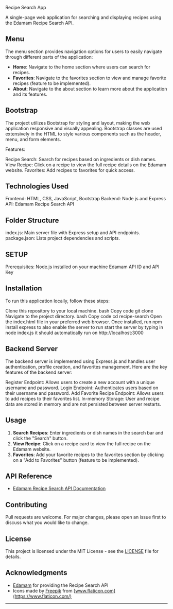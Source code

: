 Recipe Search App

A single-page web application for searching and displaying recipes using the Edamam Recipe Search API.

## Menu
The menu section provides navigation options for users to easily navigate through different parts of the application:

- **Home**: Navigate to the home section where users can search for recipes.
- **Favorites**: Navigate to the favorites section to view and manage favorite recipes (feature to be implemented).
- **About**: Navigate to the about section to learn more about the application and its features.

## Bootstrap

The project utilizes Bootstrap for styling and layout, making the web application responsive and visually appealing. Bootstrap classes are used extensively in the HTML to style various components such as the header, menu, and form elements.


Features:

Recipe Search: Search for recipes based on ingredients or dish names.
View Recipe: Click on a recipe to view the full recipe details on the Edamam website.
Favorites: Add recipes to favorites for quick access.


## Technologies Used

Frontend: HTML, CSS, JavaScript, Bootstrap
Backend: Node js and Express
API: Edamam Recipe Search API

## Folder Structure
index.js: Main server file with Express setup and API endpoints.
package.json: Lists project dependencies and scripts.

## SETUP

Prerequisites:
Node.js installed on your machine
Edamam API ID and API Key


## Installation
To run this application locally, follow these steps:

Clone this repository to your local machine.
bash
Copy code
git clone <repository-url>
Navigate to the project directory.
bash
Copy code
cd recipe-search
Open the index.html file in your preferred web browser.
Once installed, run npm install express to also enable the server to run 
start the server by typing in node index.js it should automatically run on http://localhost:3000

## Backend Server
The backend server is implemented using Express.js and handles user authentication, profile creation, and favorites management. Here are the key features of the backend server:

Register Endpoint: Allows users to create a new account with a unique username and password.
Login Endpoint: Authenticates users based on their username and password.
Add Favorite Recipe Endpoint: Allows users to add recipes to their favorites list.
In-memory Storage: User and recipe data are stored in memory and are not persisted between server restarts.

## Usage

1. **Search Recipes**: Enter ingredients or dish names in the search bar and click the "Search" button.
2. **View Recipe**: Click on a recipe card to view the full recipe on the Edamam website.
3. **Favorites**: Add your favorite recipes to the favorites section by clicking on a "Add to Favorites" button (feature to be implemented).

## API Reference

- [Edamam Recipe Search API Documentation](https://developer.edamam.com/edamam-recipe-api)

## Contributing

Pull requests are welcome. For major changes, please open an issue first to discuss what you would like to change.

## License

This project is licensed under the MIT License - see the [LICENSE](LICENSE) file for details.

## Acknowledgments

- [Edamam](https://www.edamam.com/) for providing the Recipe Search API
- Icons made by [Freepik](https://www.freepik.com/) from [www.flaticon.com](https://www.flaticon.com/)

---

